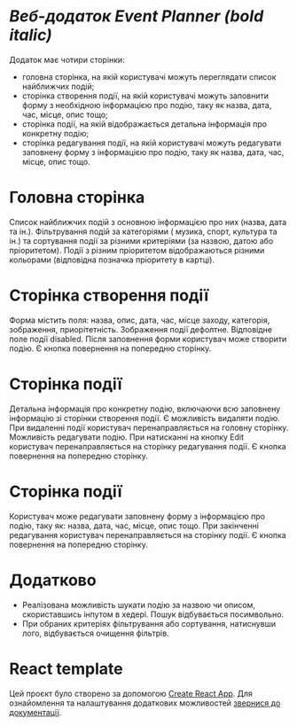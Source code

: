 # **_Веб-додаток Event Planner (bold italic)_**

Додаток має чотири сторінки:

- головна сторінка, на якій користувачі можуть переглядати список найближчих
  подій;
- сторінка створення події, на якій користувачі можуть заповнити форму з
  необхідною інформацією про подію, таку як назва, дата, час, місце, опис тощо;
- сторінка події, на якій відображається детальна інформація про конкретну
  подію;
- сторінка редагування події, на якій користувачі можуть редагувати заповнену
  форму з інформацією про подію, таку як назва, дата, час, місце, опис тощо.

# Головна сторінка

Список найближчих подій з основною інформацією про них (назва, дата та ін.).
Фільтрування подій за категоріями ( музика, спорт, культура та ін.) та
сортування події за різними критеріями (за назвою, датою або пріоритетом). Події
з різним пріоритетом відображаються різними кольорами (відповідна позначка
пріоритету в картці).

# Cторінка створення події

Форма містить поля: назва, опис, дата, час, місце заходу, категорія, зображення,
приорітетність. Зображення події дефолтне. Відповідне поле події disabled. Після
заповнення форми користувач може створити подію. Є кнопка повернення на
попередню сторінку.

# Сторінка події

Детальна інформація про конкретну подію, включаючи всю заповнену інформацію зі
сторінки створення події. Є можливість видаляти подію. При видаленні події
користувач перенаправляється на головну сторінку. Можливість редагувати подію.
При натисканні на кнопку Edit користувач перенаправляється на сторінку
редагування події. Є кнопка повернення на попередню сторінку.

# Сторінка події

Користувач може редагувати заповнену форму з інформацією про подію, таку як:
назва, дата, час, місце, опис тощо. При закінченні редагування користувач
перенаправляється на сторінку події. Є кнопка повернення на попередню сторінку.

# Додатково

- Реалізована можливість шукати подію за назвою чи описом, скориставшись інпутом
  в хедері. Пошук відбувається посимвольно.
- При обраних критеріях фільтрування або сортування, натиснувши лого,
  відбувається очищення фільтрів.

# React template

Цей проєкт було створено за допомогою
[Create React App](https://github.com/facebook/create-react-app). Для
ознайомлення та налаштування додаткових можливостей
[звернися до документації](https://facebook.github.io/create-react-app/docs/getting-started).
